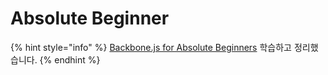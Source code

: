 # Absolute Beginner

{% hint style="info" %}
[Backbone.js for Absolute Beginners](https://adrianmejia.com/backbone-dot-js-for-absolute-beginners-getting-started/#Brief-Background) 학습하고 정리했습니다.
{% endhint %}




